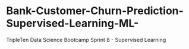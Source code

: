 # Bank-Customer-Churn-Prediction-Supervised-Learning-ML-
TripleTen Data Science Bootcamp Sprint 8 - Supervised Learning
